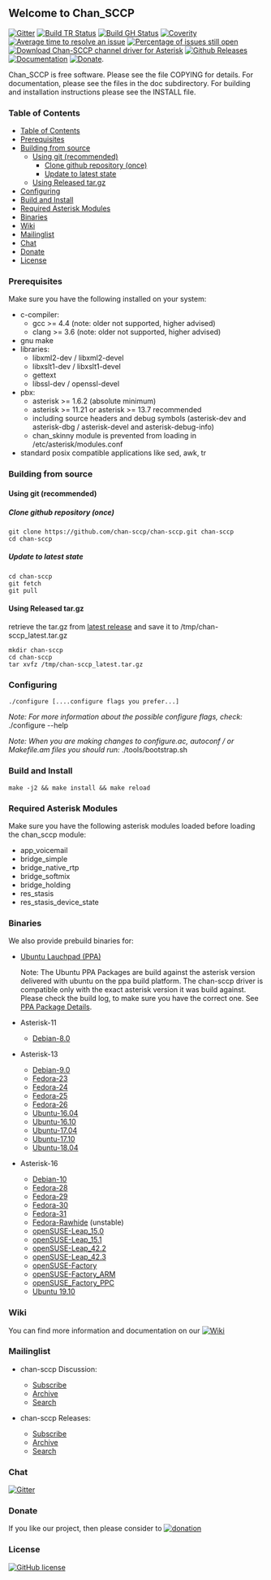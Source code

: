 ## Welcome to Chan_SCCP

[![Gitter](https://badges.gitter.im/chan-sccp/chan-sccp.svg)](https://gitter.im/chan-sccp/chan-sccp?utm_source=badge&utm_medium=badge&utm_campaign=pr-badge)
[![Build TR Status](http://img.shields.io/travis/chan-sccp/chan-sccp.svg?style=flat&branch=develop)](https://travis-ci.org/chan-sccp/chan-sccp)
[![Build GH Status](https://github.com/chan-sccp/chan-sccp/workflows/CI/badge.svg)](https://github.com/chan-sccp/chan-sccp/actions?query=workflow%3ACI)
[![Coverity](https://img.shields.io/coverity/scan/8656.svg)](https://scan.coverity.com/projects/chan-sccp)
[![Average time to resolve an issue](http://isitmaintained.com/badge/resolution/chan-sccp/chan-sccp.svg)](https://github.com/chan-sccp/chan-sccp/issues "Average time to resolve an issue")
[![Percentage of issues still open](http://isitmaintained.com/badge/open/chan-sccp/chan-sccp.svg)](https://github.com/chan-sccp/chan-sccp/issues?utf8=✓&q=is%3Aopen+is%3Aissue+-label%3Aenhancement+ "Percentage of issues still open")
[![Download Chan-SCCP channel driver for Asterisk](https://img.shields.io/sourceforge/dt/chan-sccp-b.svg)](https://github.com/chan-sccp/chan-sccp/releases/latest)
[![Github Releases](https://img.shields.io/github/release/chan-sccp/chan-sccp.svg)](https://github.com/chan-sccp/chan-sccp/releases)
[![Documentation](https://img.shields.io/badge/docs-wiki-blue.svg)](https://github.com/chan-sccp/chan-sccp/wiki)
[![Donate](https://img.shields.io/badge/paypal-donate-yellow.svg)](https://www.paypal.com/cgi-bin/webscr?item_name=Donation+to+Chan-SCCP+channel+driver+for+Asterisk&locale.x=en_US&cmd=_donations&business=chan.sccp.b.pp%40gmail.com).

<!--
[![Github Issues](https://img.shields.io/github/issues/chan-sccp/chan-sccp/bug.svg)](https://github.com/chan-sccp/chan-sccp/issues)
-->

Chan_SCCP is free software. Please see the file COPYING for details.
For documentation, please see the files in the doc subdirectory.
For building and installation instructions please see the INSTALL file.

### Table of Contents

* [Table of Contents](#table-of-contents)
* [Prerequisites](#Prerequisites)
* [Building from source](#Building-from-source)
  * [Using git (recommended)](#Using-git-(recommended))
    * [Clone github repository (once)](#Clone-github-repository-(once))
    * [Update to latest state](#Update-to-latest-state)
  * [Using Released tar.gz](#Using-Released-tar.gz)
* [Configuring](#Configuring)
* [Build and Install](#Build-and-Install)
* [Required Asterisk Modules](#Required-Asterisk-Modules)
* [Binaries](#Binaries)
* [Wiki](#Wiki)
* [Mailinglist](#Mailinglist)
* [Chat](#Chat)
* [Donate](#Donate)
* [License](#License)

### Prerequisites
Make sure you have the following installed on your system:
- c-compiler:
  - gcc >= 4.4  (note: older not supported, higher advised)
  - clang >= 3.6  (note: older not supported, higher advised)
- gnu make
- libraries:
  - libxml2-dev / libxml2-devel
  - libxslt1-dev / libxslt1-devel
  - gettext
  - libssl-dev / openssl-devel
- pbx:
  - asterisk >= 1.6.2 (absolute minimum)
  - asterisk >= 11.21 or asterisk >= 13.7 recommended
  - including source headers and debug symbols (asterisk-dev and asterisk-dbg / asterisk-devel and asterisk-debug-info)
  - chan_skinny module is prevented from loading in /etc/asterisk/modules.conf
- standard posix compatible applications like sed, awk, tr

### Building from source
#### Using git (recommended)
##### Clone github repository (once)
    git clone https://github.com/chan-sccp/chan-sccp.git chan-sccp
    cd chan-sccp

##### Update to latest state
    cd chan-sccp
    git fetch
    git pull

#### Using Released tar.gz
retrieve the tar.gz from [latest release](https://github.com/chan-sccp/chan-sccp/releases/latest) and save it to /tmp/chan-sccp_latest.tar.gz

    mkdir chan-sccp
    cd chan-sccp
    tar xvfz /tmp/chan-sccp_latest.tar.gz

### Configuring
    ./configure [....configure flags you prefer...]

_Note: For more information about the possible configure flags, check:_
    ./configure --help 

_Note: When you are making changes to configure.ac, autoconf / or Makefile.am files you should run:_
    ./tools/bootstrap.sh

### Build and Install
    make -j2 && make install && make reload

### Required Asterisk Modules

Make sure you have the following asterisk modules loaded before loading the chan_sccp
module:
 - app_voicemail
 - bridge_simple
 - bridge_native_rtp
 - bridge_softmix
 - bridge_holding
 - res_stasis
 - res_stasis_device_state

### Binaries
We also provide prebuild binaries for:
- [Ubuntu Lauchpad (PPA)](https://launchpad.net/~chan-sccp-b/+archive/ubuntu/ppa)

  Note: The Ubuntu PPA Packages are build against the asterisk version delivered with ubuntu on the ppa build platform. The chan-sccp driver
  is compatible only with the exact asterisk version it was build against. Please check the build log, to make sure you have the correct one.
  See [PPA Package Details](https://launchpad.net/~chan-sccp-b/+archive/ubuntu/ppa/+packages).
- Asterisk-11
  - [Debian-8.0](https://download.opensuse.org/repositories/home:/chan-sccp-b:/asterisk-11/Debian_8.0/)
- Asterisk-13
  - [Debian-9.0](https://download.opensuse.org/repositories/home:/chan-sccp-b:/asterisk-13/Debian_9.0/)
  - [Fedora-23](https://download.opensuse.org/repositories/home:/chan-sccp-b:/asterisk-13/Fedora_23/)
  - [Fedora-24](https://download.opensuse.org/repositories/home:/chan-sccp-b:/asterisk-13/Fedora_24/)
  - [Fedora-25](https://download.opensuse.org/repositories/home:/chan-sccp-b:/asterisk-13/Fedora_25/)
  - [Fedora-26](https://download.opensuse.org/repositories/home:/chan-sccp-b:/asterisk-13/Fedora_26/)
  - [Ubuntu-16.04](https://download.opensuse.org/repositories/home:/chan-sccp-b:/asterisk-13/xUbuntu_16.04/)
  - [Ubuntu-16.10](https://download.opensuse.org/repositories/home:/chan-sccp-b:/asterisk-13/xUbuntu_16.10/)
  - [Ubuntu-17.04](https://download.opensuse.org/repositories/home:/chan-sccp-b:/asterisk-13/xUbuntu_17.04/)
  - [Ubuntu-17.10](https://download.opensuse.org/repositories/home:/chan-sccp-b:/asterisk-13/xUbuntu_17.10/)
  - [Ubuntu-18.04](https://download.opensuse.org/repositories/home:/chan-sccp-b:/asterisk-13/xUbuntu_18.04/)
- Asterisk-16
  - [Debian-10](https://download.opensuse.org/repositories/home:/chan-sccp-b:/asterisk-16/Debian_10/)
  - [Fedora-28](https://download.opensuse.org/repositories/home:/chan-sccp-b:/asterisk-16/Fedora_28/)
  - [Fedora-29](https://download.opensuse.org/repositories/home:/chan-sccp-b:/asterisk-16/Fedora_29/)
  - [Fedora-30](https://download.opensuse.org/repositories/home:/chan-sccp-b:/asterisk-16/Fedora_30/)
  - [Fedora-31](https://download.opensuse.org/repositories/home:/chan-sccp-b:/asterisk-16/Fedora_31/)
  - [Fedora-Rawhide](https://download.opensuse.org/repositories/home:/chan-sccp-b:/asterisk-16/Fedora_Rawhide/) (unstable)
  - [openSUSE-Leap_15.0](https://download.opensuse.org/repositories/home:/chan-sccp-b:/asterisk-16/openSUSE_Leap_15.0/)
  - [openSUSE-Leap_15.1](https://download.opensuse.org/repositories/home:/chan-sccp-b:/asterisk-16/openSUSE_Leap_15.1/)
  - [openSUSE-Leap_42.2](https://download.opensuse.org/repositories/home:/chan-sccp-b:/asterisk-16/openSUSE_Leap_42.2/)
  - [openSUSE-Leap_42.3](https://download.opensuse.org/repositories/home:/chan-sccp-b:/asterisk-16/openSUSE_Leap_42.3/)
  - [openSUSE-Factory](https://download.opensuse.org/repositories/home:/chan-sccp-b:/asterisk-16/openSUSE_Factory/)
  - [openSUSE-Factory_ARM](https://download.opensuse.org/repositories/home:/chan-sccp-b:/asterisk-16/openSUSE_Factory_ARM/)
  - [openSUSE_Factory_PPC](https://download.opensuse.org/repositories/home:/chan-sccp-b:/asterisk-16/openSUSE_Factory_PPC/)
  - [Ubuntu 19.10](https://download.opensuse.org/repositories/home:/chan-sccp-b:/asterisk-16/xUbuntu_19.10)

### Wiki
You can find more information and documentation on our [![Wiki](https://img.shields.io/badge/Wiki-new-blue.svg)](https://github.com/chan-sccp/chan-sccp/wiki/)

### Mailinglist

- chan-sccp Discussion: 
  - [Subscribe](https://lists.sourceforge.net/lists/listinfo/chan-sccp-b-discussion)
  - [Archive](https://sourceforge.net/p/chan-sccp-b/mailman/chan-sccp-b-discussion)
  - [Search](https://sourceforge.net/p/chan-sccp-b/mailman/search/?mail_list=chan-sccp-b-discussion) 

- chan-sccp Releases: 
  - [Subscribe](https://lists.sourceforge.net/lists/listinfo/chan-sccp-b-releases)
  - [Archive](https://sourceforge.net/p/chan-sccp-b/mailman/chan-sccp-b-releases)
  - [Search](https://sourceforge.net/p/chan-sccp-b/mailman/search/?mail_list=chan-sccp-b-releases) 
  
### Chat
[![Gitter](https://badges.gitter.im/chan-sccp/chan-sccp.svg)](https://gitter.im/chan-sccp/chan-sccp?utm_source=badge&utm_medium=badge&utm_campaign=pr-badge)

### Donate
If you like our project, then please consider to 
[![donation](https://www.paypalobjects.com/webstatic/en_US/btn/btn_donate_pp_142x27.png)](https://www.paypal.com/cgi-bin/webscr?item_name=Donation+to+Chan-SCCP+channel+driver+for+Asterisk&locale.x=en_US&cmd=_donations&business=chan.sccp.b.pp%40gmail.com)

### License
[![GitHub license](https://img.shields.io/badge/license-GPL-blue.svg)](https://raw.githubusercontent.com/chan-sccp/chan-sccp/master/LICENSE)
